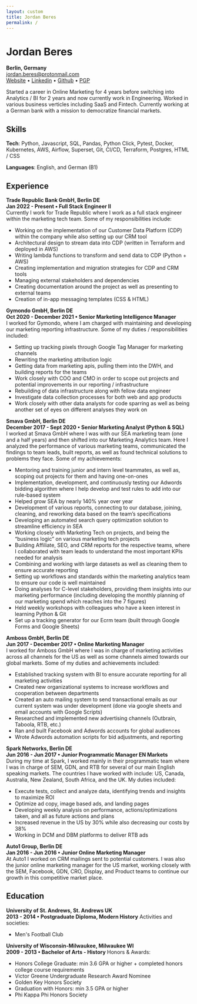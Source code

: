 ```yaml
---
layout: custom
title: Jordan Beres 
permalink: /
---
```


# Jordan Beres  
**Berlin, Germany**\
[jordan.beres@protonmail.com](mailto:jordan.beres@protonmail.com)\
[Website](https://www.jordan-beres.com) • [Linkedin](https://www.linkedin.com/in/jordanberes/) • [Github](https://github.com/adam-worth) • [PGP](https://github.com/adam-worth.gpg)

Started a career in Online Marketing for 4 years before switching into Analytics / BI for 2 years and now currently work in Engineering. Worked in various business verticles including SaaS and Fintech. Currently working at a German bank with a mission to democratize financial markets.

## Skills
**Tech**: Python, Javascript, SQL, Pandas, Python Click, Pytest, Docker, Kubernetes, AWS, Airflow, Superset, Git, CI/CD, Terraform, Postgres, HTML / CSS

**Languages**: English, and German (B1) 

## Experience
**Trade Republic Bank GmbH, Berlin DE**\
**Jan 2022 - Present • Full Stack Engineer II**\
Currently I work for Trade Republic where I work as a full stack engineer within the marketing tech team. Some of my responsibilities include:
- Working on the implementation of our Customer Data Platform (CDP) within the company while also setting up our CRM tool
- Architectural design to stream data into CDP (written in Terraform and deployed in AWS)
- Writing lambda functions to transform and send data to CDP (Python + AWS)
- Creating implementation and migration strategies for CDP and CRM tools
- Managing external stakeholders and dependencies
- Creating documentation around the project as well as presenting to external teams
- Creation of in-app messaging templates (CSS & HTML)

**Gymondo GmbH, Berlin DE**\
**Oct 2020 - December 2021 • Senior Marketing Intelligence Manager**\
I worked for Gymondo, where I am charged with maintaining and developing our marketing reporting infrastructure. Some of my duties / responsibilities included:
- Setting up tracking pixels through Google Tag Manager for marketing channels
- Rewriting the marketing attribution logic
- Getting data from marketing apis, pulling them into the DWH, and building reports for the teams
- Work closely with COO and CMO in order to scope out projects and potential improvements in our reporting / infrastructure
- Rebuilding of data infrastructure along with fellow data engineer
- Investigate data collection processes for both web and app products
- Work closely with other data analysts for code sparring as well as being another set of eyes on different analyses they work on

**Smava GmbH, Berlin DE**\
**December 2017 - Sept 2020 • Senior Marketing Analyst (Python & SQL)**\
I worked at Smava GmbH where I was with our SEA marketing team (one and a half years) and then shifted into our Marketing Analytics team. Here I analyzed the performance of various marketing teams, communicated the findings to team leads, built reports, as well as found technical solutions to problems they face. Some of my achievements:
- Mentoring and training junior and intern level teammates, as well as, scoping out projects for them and having one-on-ones
- Implementation, development, and continuously testing our Adwords bidding algorithm where I help develop and test rules to add into our rule-based system
- Helped grow SEA by nearly 140% year over year
- Development of various reports, connecting to our database, joining, cleaning, and reworking data based on the team’s specifications
- Developing an automated search query optimization solution to streamline efficiency in SEA
- Working closely with Marketing Tech on projects, and being the “business logic” on various marketing tech projects
- Building Affiliate, SEO, and CRM reports for the respective teams, where I collaborated with team leads to understand the most important KPIs needed for analysis
- Combining and working with large datasets as well as cleaning them to ensure accurate reporting
- Setting up workflows and standards within the marketing analytics team to ensure our code is well maintained
- Doing analyses for C-level stakeholders, providing them insights into our marketing performance (including developing the monthly planning of our marketing spend which reaches into the 7 figures)
- Held weekly workshops with colleagues who have a keen interest in learning Python & Git
- Set up a tracking generator for our Ecrm team (built through Google Forms and Google Sheets)

**Amboss GmbH, Berlin DE**\
**Jun 2017 - December 2017 • Online Marketing Manager**\
I worked for Amboss GmbH where I was in charge of marketing activities across all channels for the US as well as some channels aimed towards our global markets. Some of my duties and achievements included:
- Established tracking system with BI to ensure accurate reporting for all marketing activities
- Created new organizational systems to increase workflows and cooperation between departments
- Created an auto mailing system to send transactional emails as our current system was under development (done via google sheets and email accounts with Google Scripts)
- Researched and implemented new advertising channels (Outbrain, Taboola, RTB, etc.)
- Ran and built Facebook and Adwords accounts for global audiences 
- Wrote Adwords automation scripts for bid adjustments, and reporting

**Spark Networks, Berlin DE**\
**Jun 2016 - Jun 2017 • Junior Programmatic Manager EN Markets**\
During my time at Spark, I worked mainly in their programmatic team where I was in charge of SEM, GDN, and RTB for several of our main English speaking markets. The countries I have worked with include: US, Canada, Australia, New Zealand, South Africa, and the UK. My duties included:
- Execute tests, collect and analyze data, identifying trends and insights to maximize ROI
- Optimize ad copy, image based ads, and landing pages
- Developing weekly analysis on performance, actions/optimizations taken, and all as future actions and plans
- Increased revenue in the US by 30% while also decreasing our costs by 38%
- Working in DCM and DBM platforms to deliver RTB ads

**Auto1 Group, Berlin DE**\
**Jan 2016 - Jun 2016 • Junior Online Marketing Manager**\
At Auto1 I worked on CRM mailings sent to potential customers. I was also the junior online marketing manager for the US market, working closely with the SEM, Facebook, GDN, CRO, Display, and Product teams to continue our growth in this competitive market place.

## Education
**University of St. Andrews, St. Andrews UK**\
**2013 - 2014 • Postgraduate Diploma, Modern History**
Activities and societies:
- Men's Football Club

**University of Wisconsin-Milwaukee, Milwaukee WI**\
**2009 - 2013 • Bachelor of Arts - History**
Honors & Awards:
- Honors College Graduate: min 3.6 GPA or higher + completed honors college course requirements
- Victor Greene Undergraduate Research Award Nominee
- Golden Key Honors Society
- Graduation with Honors: min 3.5 GPA or higher
- Phi Kappa Phi Honors Society
